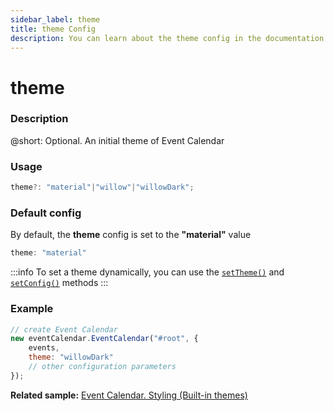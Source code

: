 ```yaml
---
sidebar_label: theme
title: theme Config
description: You can learn about the theme config in the documentation of the DHTMLX JavaScript Event Calendar library. Browse developer guides and API reference, try out code examples and live demos, and download a free 30-day evaluation version of DHTMLX Event Calendar.
---
```


# theme

### Description

@short: Optional. An initial theme of Event Calendar

### Usage

~~~jsx {}
theme?: "material"|"willow"|"willowDark"; 
~~~

### Default config

By default, the **theme** config is set to the **"material"** value

~~~jsx {}
theme: "material" 
~~~

:::info
To set a theme dynamically, you can use the
[`setTheme()`](../../methods/js_eventcalendar_settheme_method) and
[`setConfig()`](../../methods/js_eventcalendar_setconfig_method) methods
:::

### Example

~~~jsx {3}
// create Event Calendar
new eventCalendar.EventCalendar("#root", {
    events,
    theme: "willowDark"
	// other configuration parameters
});
~~~

**Related sample:** [Event Calendar. Styling (Built-in themes)](https://snippet.dhtmlx.com/nh2g0j2o)